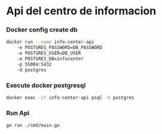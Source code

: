 # Api del centro de informacion

### Docker config create db

```bash
docker run --name info-center-api
    -e POSTGRES_PASSWORD=DB_PASSWORD
    -e POSTGRES_USER=DB_USER
    -e POSTGRES_DB=infocenter
    -p 55004:5432
    -d postgres
```

### Execute docker postgresql

```bash
docker exec -it info-center-api psql -U postgres
```

### Run Api

```bash
go run ./cmd/main.go
```
